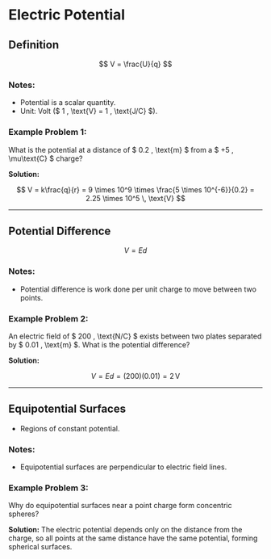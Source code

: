 # Electric Potential

## Definition

$$
V = \frac{U}{q}
$$

### Notes:
- Potential is a scalar quantity.
- Unit: Volt ($ 1 \, \text{V} = 1 \, \text{J/C} $).

### Example Problem 1:
What is the potential at a distance of $ 0.2 \, \text{m} $ from a $ +5 \, \mu\text{C} $ charge?

**Solution:**

$$
V = k\frac{q}{r} = 9 \times 10^9 \times \frac{5 \times 10^{-6}}{0.2} = 2.25 \times 10^5 \, \text{V}
$$

---

## Potential Difference

$$
V = Ed
$$

### Notes:
- Potential difference is work done per unit charge to move between two points.

### Example Problem 2:
An electric field of $ 200 \, \text{N/C} $ exists between two plates separated by $ 0.01 \, \text{m} $. What is the potential difference?

**Solution:**

$$
V = Ed = (200)(0.01) = 2 \, \text{V}
$$

---

## Equipotential Surfaces
- Regions of constant potential.

### Notes:
- Equipotential surfaces are perpendicular to electric field lines.

### Example Problem 3:
Why do equipotential surfaces near a point charge form concentric spheres?

**Solution:**
The electric potential depends only on the distance from the charge, so all points at the same distance have the same potential, forming spherical surfaces.
